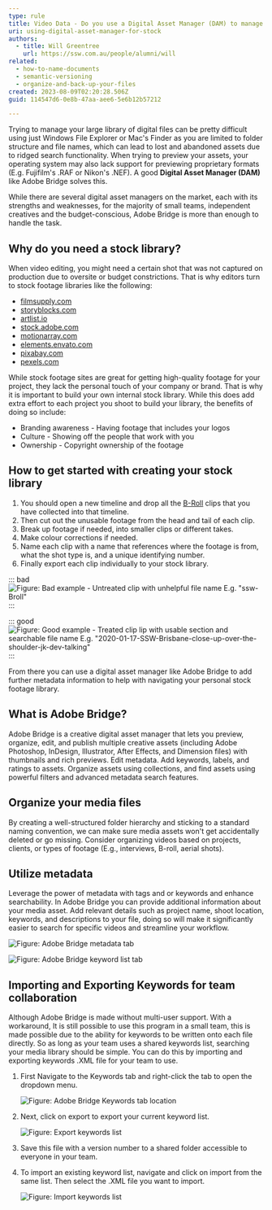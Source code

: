 ```yaml
---
type: rule
title: Video Data - Do you use a Digital Asset Manager (DAM) to manage a stock library?
uri: using-digital-asset-manager-for-stock
authors:
  - title: Will Greentree
    url: https://ssw.com.au/people/alumni/will
related:
  - how-to-name-documents
  - semantic-versioning
  - organize-and-back-up-your-files
created: 2023-08-09T02:20:28.506Z
guid: 114547d6-0e8b-47aa-aee6-5e6b12b57212

---
```


Trying to manage your large library of digital files can be pretty difficult using just Windows File Explorer or Mac's Finder as you are limited to folder structure and file names, which can lead to lost and abandoned assets due to ridged search functionality. When trying to preview your assets, your operating system may also lack support for previewing proprietary formats (E.g. Fujifilm's .RAF or Nikon's .NEF). A good **Digital Asset Manager (DAM)** like Adobe Bridge solves this.

While there are several digital asset managers on the market, each with its strengths and weaknesses, for the majority of small teams, independent creatives and the budget-conscious, Adobe Bridge is more than enough to handle the task.

## Why do you need a stock library?

When video editing, you might need a certain shot that was not captured on production due to oversite or budget constrictions. That is why editors turn to stock footage libraries like the following:

* [filmsupply.com](https://www.filmsupply.com)
* [storyblocks.com](https://www.storyblocks.com)
* [artlist.io](https://artlist.io)
* [stock.adobe.com](https://stock.adobe.com)
* [motionarray.com](https://motionarray.com)
* [elements.envato.com](https://elements.envato.com)
* [pixabay.com](https://pixabay.com)
* [pexels.com](https://www.pexels.com)

While stock footage sites are great for getting high-quality footage for your project, they lack the personal touch of your company or brand. That is why it is important to build your own internal stock library. While this does add extra effort to each project you shoot to build your library, the benefits of doing so include:

* Branding awareness - Having footage that includes your logos
* Culture - Showing off the people that work with you
* Ownership - Copyright ownership of the footage

## How to get started with creating your stock library

1. You should open a new timeline and drop all the [B-Roll](https://www.ssw.com.au/rules/video-editing-terms/#4-b-roll-footage) clips that you have collected into that timeline.
2. Then cut out the unusable footage from the head and tail of each clip.
3. Break up footage if needed, into smaller clips or different takes.
4. Make colour corrections if needed.
5. Name each clip with a name that references where the footage is from, what the shot type is, and a unique identifying number.
6. Finally export each clip individually to your stock library.

::: bad
![Figure: Bad example - Untreated clip with unhelpful file name E.g. "ssw-Broll"](dam-bad-example-min.gif)
:::

::: good
![Figure: Good example - Treated clip lip with usable section and searchable file name E.g. "2020-01-17-SSW-Brisbane-close-up-over-the-shoulder-jk-dev-talking"](dam-good-example.gif)
:::

From there you can use a digital asset manager like Adobe Bridge to add further metadata information to help with navigating your personal stock footage library.

## What is Adobe Bridge?

Adobe Bridge is a creative digital asset manager that lets you preview, organize, edit, and publish multiple creative assets (including Adobe Photoshop, InDesign, Illustrator, After Effects, and Dimension files) with thumbnails and rich previews. Edit metadata. Add keywords, labels, and ratings to assets. Organize assets using collections, and find assets using powerful filters and advanced metadata search features.

## Organize your media files

By creating a well-structured folder hierarchy and sticking to a standard naming convention, we can make sure media assets won't get accidentally deleted or go missing.
Consider organizing videos based on projects, clients, or types of footage (E.g., interviews, B-roll, aerial shots). 

## Utilize metadata

Leverage the power of metadata with tags and or keywords and enhance searchability. In Adobe Bridge you can provide additional information about your media asset. Add relevant details such as project name, shoot location, keywords, and descriptions to your file, doing so will make it significantly easier to search for specific videos and streamline your workflow.

![Figure: Adobe Bridge metadata tab](scr-20230809-odug.png "Figure: Adobe Bridge metadata tab")

![Figure: Adobe Bridge keyword list tab](scr-20230809-oeed.png "Figure: Adobe Bridge keyword list tab")

## Importing and Exporting Keywords for team collaboration

Although Adobe Bridge is made without multi-user support. With a workaround, It is still possible to use this program in a small team, this is made possible due to the ability for keywords to be written onto each file directly. So as long as your team uses a shared keywords list, searching your media library should be simple.
You can do this by importing and exporting keywords .XML file for your team to use. 

1. First Navigate to the Keywords tab and right-click the tab to open the dropdown menu.

   ![Figure: Adobe Bridge Keywords tab location](scr-20230809-nqcl.png "Figure: Adobe Bridge Keywords tab location")

2. Next, click on export to export your current keyword list.

   ![Figure: Export keywords list](export-scr.png "Figure: Export keywords list")

3. Save this file with a version number to a shared folder accessible to everyone in your team.
4. To import an existing keyword list, navigate and click on import from the same list. Then select the .XML file you want to import.

   ![Figure: Import keywords list](import-scr.png "Figure: Import keywords list")
